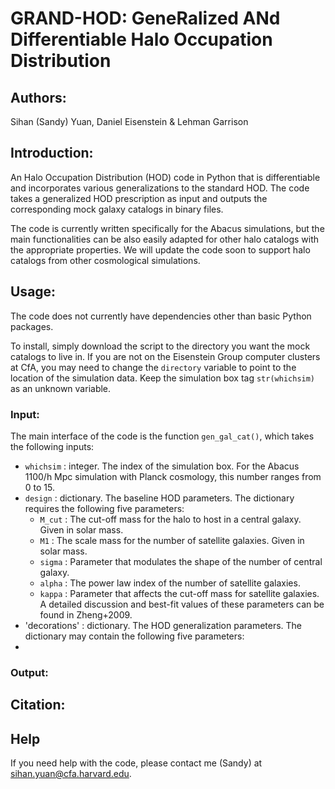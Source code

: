 # GRAND-HOD: GeneRalized ANd Differentiable Halo Occupation Distribution

## Authors:
Sihan (Sandy) Yuan, Daniel Eisenstein & Lehman Garrison

## Introduction:
An Halo Occupation Distribution (HOD) code in Python that is differentiable and incorporates various generalizations to the standard HOD. The code takes a generalized HOD prescription as input and outputs the corresponding mock galaxy catalogs in binary files.

The code is currently written specifically for the Abacus simulations, but the main functionalities can be also easily adapted for other halo catalogs with the appropriate properties. We will update the code soon to support halo catalogs from other cosmological simulations. 

## Usage:

The code does not currently have dependencies other than basic Python packages. 

To install, simply download the script to the directory you want the mock catalogs to live in. If you are not on the Eisenstein Group computer clusters at CfA, you may need to change the `directory` variable to point to the location of the simulation data. Keep the simulation box tag `str(whichsim)` as an unknown variable. 

### Input:
The main interface of the code is the function `gen_gal_cat()`, which takes the following inputs:
- `whichsim` : integer. The index of the simulation box. For the Abacus 1100/h Mpc simulation with Planck cosmology, this number ranges from 0 to 15.  
- `design` : dictionary. The baseline HOD parameters. The dictionary requires the following five parameters:
  - `M_cut` : The cut-off mass for the halo to host in a central galaxy. Given in solar mass.
  - `M1` : The scale mass for the number of satellite galaxies. Given in solar mass.
  - `sigma` : Parameter that modulates the shape of the number of central galaxy.
  - `alpha` : The power law index of the number of satellite galaxies. 
  - `kappa` : Parameter that affects the cut-off mass for satellite galaxies. 
  A detailed discussion and best-fit values of these parameters can be found in Zheng+2009.
- 'decorations' : dictionary. The HOD generalization parameters. The dictionary may contain the following five parameters:
 - 

### Output:

## Citation:

## Help 
If you need help with the code, please contact me (Sandy) at sihan.yuan@cfa.harvard.edu. 
